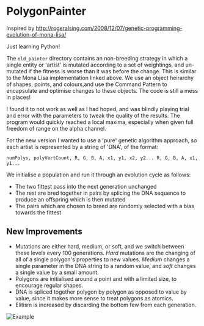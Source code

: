 PolygonPainter
==============

Inspired by http://rogeralsing.com/2008/12/07/genetic-programming-evolution-of-mona-lisa/

Just learning Python! 

The `old_painter` directory contains an non-breeding strategy in which a single entity or 'artist' is mutated according to a set of weightings, and un-mutated if the fitness is worse than it was before the change. This is similar to the Mona Lisa implementation linked above. We use an object heirarchy of shapes, points, and colours,and use the Command Pattern to encapsulate and optimise changes to these objects. The code is still a mess in places!

I found it to not work as well as I had hoped, and was blindly playing trial and error with the parameters to tweak the quality of the results. The program would quickly reached a local maxima, especially when given full freedom of range on the alpha channel.

For the new version I wanted to use a 'pure' genetic algorithm approach, so each artist is represented by a string of 'DNA', of the format:

    numPolys, polyVertCount, R, G, B, A, x1, y1, x2, y2... R, G, B, A, x1, y1...

We initialise a population and run it through an evolution cycle as follows: 

 - The two fittest pass into the next generation unchanged
 - The rest are bred together in pairs by splicing the DNA sequence to produce an offspring which is then mutated
 - The pairs which are chosen to breed are randomly selected with a bias towards the fittest
 
## New Improvements 
 - Mutations are either hard, medium, or soft, and we switch between these levels every 100 generations. *Hard* mutations are the changing of all of a single polygon's properties to new values. *Medium* changes a single parameter in the DNA string to a random value, and *soft* changes a single value by a small amount.
 - Polygons are initialised around a point and with a limited size, to encourage regular shapes.
 - DNA is spliced together polygon by polygon as opposed to value by value, since it makes more sense to treat polygons as atomics.
- Elitism is increased by discarding the bottom few from each generation.

![Example](http://notes.darkfunction.com/images/ga6.png)


